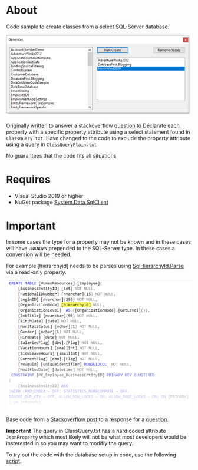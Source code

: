 # About

Code sample to create classes from a select SQL-Server database.

![img](assets/Figure1.png)

Originally written to answer a stackoverflow [question](https://stackoverflow.com/questions/68225326/how-to-create-a-models-class-from-sql-server) to Declarate each 
property with a specific property attribute using a select statement found in `ClassQuery.txt`. Have changed to the code to exclude the property attribute using a 
query in `ClassQueryPlain.txt`

No guarantees that the code fits all situations

# Requires

- Visual Studio 2019 or higher
- NuGet package [System.Data.SqlClient](https://www.nuget.org/packages/System.Data.SqlClient/)

# Important

In some cases the type for a property may not be known and in these cases will have `UNKNOWN` prepended to the SQL-Server type. In these cases a conversion will be needed.

For example [hierarchyid] needs to be parses using [SqlHierarchyId.Parse](https://docs.microsoft.com/en-us/previous-versions/sql/sql-server-2008-r2/ee642858(v=sql.105)?redirectedfrom=MSDN) via a read-only property.

![img](assets/unknown.png)


Base code from a [Stackoverflow post](https://stackoverflow.com/questions/5873170/generate-class-from-database-table) to a response for a [question](https://stackoverflow.com/questions/68225326/how-to-create-a-models-class-from-sql-server).

**Important** The query in ClassQuery.txt has a hard coded attribute `JsonProperty` which most likely will not be what most developers would be insterested in so you may want to modifiy the query.

To try out the code with the database setup in code, use the following [script](https://gist.github.com/karenpayneoregon/40a6e1158ff29819286a39b7f1ed1ae8).


